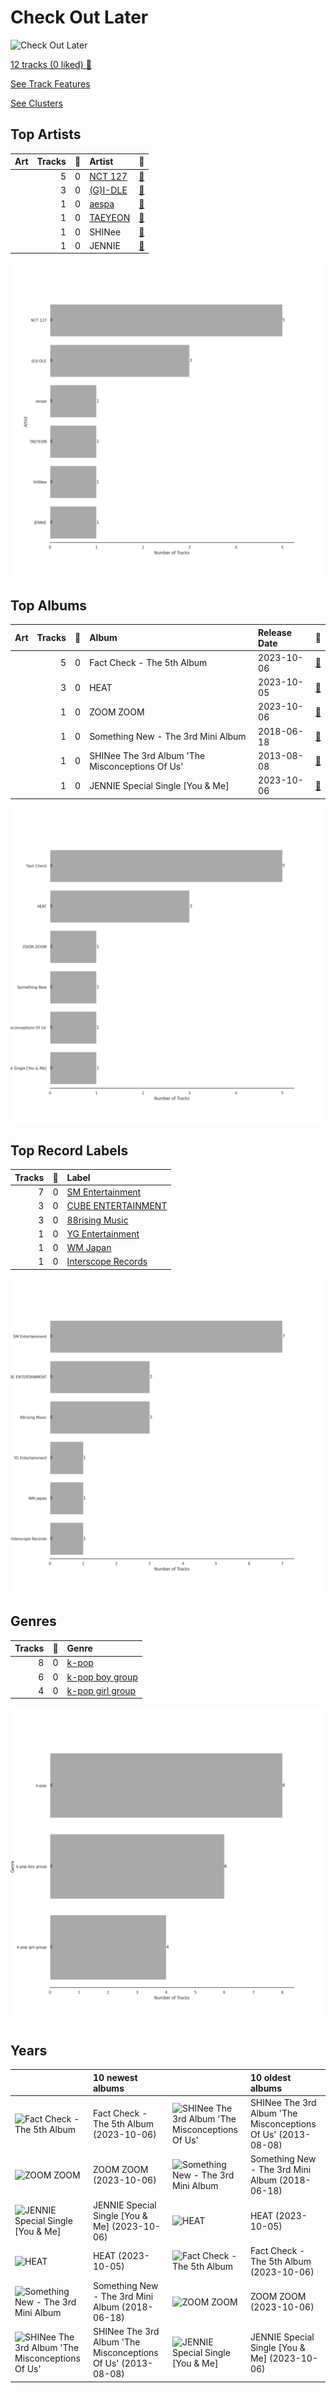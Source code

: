 # Check Out Later


<img src="https://mosaic.scdn.co/640/ab67616d0000b273092251708fe60effd6cea757ab67616d0000b273b4c6cba427ce87604af348dfab67616d0000b273b745b509f6c64b8436513a0eab67616d0000b273e9fc95cc1d0fba3d48ce2d39" alt="Check Out Later" width="100" />

[12 tracks (0 liked) 🔗](https://open.spotify.com/playlist/2FgMW8NMJOZgvHtvDOWBCe)

[See Track Features](audio_features.md)

[See Clusters](clusters/overview.md)

## Top Artists

| Art | Tracks | 💚 | Artist | 🔗 |
|:---|---:|---:|:---|:---|
| <img src="https://i.scdn.co/image/ab6761610000e5eb13881a5713d92eeda09e3956" alt="" width="50" /> | 5 | 0 | [NCT 127](../../artists/nct_127/overview.md) | [🔗](https://open.spotify.com/artist/7f4ignuCJhLXfZ9giKT7rH) |
| <img src="https://i.scdn.co/image/ab6761610000e5eb8abd5f97fc52561939ebbc89" alt="" width="50" /> | 3 | 0 | [(G)I-DLE](../../artists/_g_i_dle/overview.md) | [🔗](https://open.spotify.com/artist/2AfmfGFbe0A0WsTYm0SDTx) |
| <img src="https://i.scdn.co/image/ab6761610000e5eb61e9c9fd0ff840cfbeb09714" alt="" width="50" /> | 1 | 0 | [aespa](../../artists/aespa/overview.md) | [🔗](https://open.spotify.com/artist/6YVMFz59CuY7ngCxTxjpxE) |
| <img src="https://i.scdn.co/image/ab6761610000e5ebb29975f8b42bcba1eae62577" alt="" width="50" /> | 1 | 0 | [TAEYEON](../../artists/taeyeon/overview.md) | [🔗](https://open.spotify.com/artist/3qNVuliS40BLgXGxhdBdqu) |
| <img src="https://i.scdn.co/image/ab6761610000e5ebe0001b1abdae41d669a446b7" alt="" width="50" /> | 1 | 0 | SHINee | [🔗](https://open.spotify.com/artist/2hRQKC0gqlZGPrmUKbcchR) |
| <img src="https://i.scdn.co/image/ab6761610000e5ebd95cf4457fac4cc62311f84f" alt="" width="50" /> | 1 | 0 | JENNIE | [🔗](https://open.spotify.com/artist/250b0Wlc5Vk0CoUsaCY84M) |

![Bar chart of top 6 artists](../../images/playlists/check_out_later/artists.png)



## Top Albums

| Art | Tracks | 💚 | Album | Release Date | 🔗 |
|:---|---:|---:|:---|:---|:---|
| <img src="https://i.scdn.co/image/ab67616d0000b273e9fc95cc1d0fba3d48ce2d39" alt="" width="50" /> | 5 | 0 | Fact Check - The 5th Album | 2023-10-06 | [🔗](https://open.spotify.com/album/0BJU07UQiBbB2bLLJg2ktr) |
| <img src="https://i.scdn.co/image/ab67616d0000b273092251708fe60effd6cea757" alt="" width="50" /> | 3 | 0 | HEAT | 2023-10-05 | [🔗](https://open.spotify.com/album/20iyYKtw1KjMRsMZWMPpVY) |
| <img src="https://i.scdn.co/image/ab67616d0000b2736614547a357c82ffa855000d" alt="" width="50" /> | 1 | 0 | ZOOM ZOOM | 2023-10-06 | [🔗](https://open.spotify.com/album/1A6g2ZDdb7ggiiTXUbEuMP) |
| <img src="https://i.scdn.co/image/ab67616d0000b273b4c6cba427ce87604af348df" alt="" width="50" /> | 1 | 0 | Something New - The 3rd Mini Album | 2018-06-18 | [🔗](https://open.spotify.com/album/0xYQcPVyEEegJlTXLttWUx) |
| <img src="https://i.scdn.co/image/ab67616d0000b273b745b509f6c64b8436513a0e" alt="" width="50" /> | 1 | 0 | SHINee The 3rd Album 'The Misconceptions Of Us' | 2013-08-08 | [🔗](https://open.spotify.com/album/0f0brenHcU2NmUANeix9rN) |
| <img src="https://i.scdn.co/image/ab67616d0000b2738cd1023ed6ec97598937d55c" alt="" width="50" /> | 1 | 0 | JENNIE Special Single [You & Me] | 2023-10-06 | [🔗](https://open.spotify.com/album/1Vzh3fTdh0R0evafCcpNpL) |

![Bar chart of top 6 albums](../../images/playlists/check_out_later/albums.png)

## Top Record Labels

| Tracks | 💚 | Label |
|---:|---:|:---|
| 7 | 0 | [SM Entertainment](../../labels/sm_entertainment/overview.md) |
| 3 | 0 | [CUBE ENTERTAINMENT](../../labels/cube_entertainment/overview.md) |
| 3 | 0 | [88rising Music](../../labels/88rising_music/overview.md) |
| 1 | 0 | [YG Entertainment](../../labels/yg_entertainment/overview.md) |
| 1 | 0 | [WM Japan](../../labels/wm_japan/overview.md) |
| 1 | 0 | [Interscope Records](../../labels/interscope_records/overview.md) |

![Bar chart of top 6 record labels](../../images/playlists/check_out_later/labels.png)

## Genres

| Tracks | 💚 | Genre |
|---:|---:|:---|
| 8 | 0 | [k-pop](../../genres/k_pop/overview.md) |
| 6 | 0 | [k-pop boy group](../../genres/k_pop_boy_group/overview.md) |
| 4 | 0 | [k-pop girl group](../../genres/k_pop_girl_group/overview.md) |

![Bar chart of top 3 genres](../../images/playlists/check_out_later/genres.png)

## Years





| ​ | 10 newest albums | ​​ | 10 oldest albums |
|:---|:---|:---|:---|
| <img src="https://i.scdn.co/image/ab67616d0000b273e9fc95cc1d0fba3d48ce2d39" alt="Fact Check - The 5th Album" width="50" /> | Fact Check - The 5th Album (2023-10-06) | <img src="https://i.scdn.co/image/ab67616d0000b273b745b509f6c64b8436513a0e" alt="SHINee The 3rd Album &#x27;The Misconceptions Of Us&#x27;" width="50" /> | SHINee The 3rd Album 'The Misconceptions Of Us' (2013-08-08) |
| <img src="https://i.scdn.co/image/ab67616d0000b2736614547a357c82ffa855000d" alt="ZOOM ZOOM" width="50" /> | ZOOM ZOOM (2023-10-06) | <img src="https://i.scdn.co/image/ab67616d0000b273b4c6cba427ce87604af348df" alt="Something New - The 3rd Mini Album" width="50" /> | Something New - The 3rd Mini Album (2018-06-18) |
| <img src="https://i.scdn.co/image/ab67616d0000b2738cd1023ed6ec97598937d55c" alt="JENNIE Special Single [You &amp; Me]" width="50" /> | JENNIE Special Single [You & Me] (2023-10-06) | <img src="https://i.scdn.co/image/ab67616d0000b273092251708fe60effd6cea757" alt="HEAT" width="50" /> | HEAT (2023-10-05) |
| <img src="https://i.scdn.co/image/ab67616d0000b273092251708fe60effd6cea757" alt="HEAT" width="50" /> | HEAT (2023-10-05) | <img src="https://i.scdn.co/image/ab67616d0000b273e9fc95cc1d0fba3d48ce2d39" alt="Fact Check - The 5th Album" width="50" /> | Fact Check - The 5th Album (2023-10-06) |
| <img src="https://i.scdn.co/image/ab67616d0000b273b4c6cba427ce87604af348df" alt="Something New - The 3rd Mini Album" width="50" /> | Something New - The 3rd Mini Album (2018-06-18) | <img src="https://i.scdn.co/image/ab67616d0000b2736614547a357c82ffa855000d" alt="ZOOM ZOOM" width="50" /> | ZOOM ZOOM (2023-10-06) |
| <img src="https://i.scdn.co/image/ab67616d0000b273b745b509f6c64b8436513a0e" alt="SHINee The 3rd Album &#x27;The Misconceptions Of Us&#x27;" width="50" /> | SHINee The 3rd Album 'The Misconceptions Of Us' (2013-08-08) | <img src="https://i.scdn.co/image/ab67616d0000b2738cd1023ed6ec97598937d55c" alt="JENNIE Special Single [You &amp; Me]" width="50" /> | JENNIE Special Single [You & Me] (2023-10-06) |